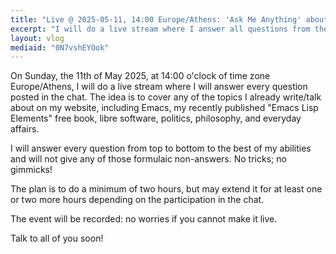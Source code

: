 ```yaml
---
title: "Live @ 2025-05-11, 14:00 Europe/Athens: 'Ask Me Anything' about Emacs, Linux, and Life in general"
excerpt: "I will do a live stream where I answer all questions from the people in the chat. The event will be recorded."
layout: vlog
mediaid: "0N7vshEYOok"
---
```


On Sunday, the 11th of May 2025, at 14:00 o'clock of time zone
Europe/Athens, I will do a live stream where I will answer every
question posted in the chat. The idea is to cover any of the topics I
already write/talk about on my website, including Emacs, my recently
published "Emacs Lisp Elements" free book, libre software, politics,
philosophy, and everyday affairs.

I will answer every question from top to bottom to the best of my
abilities and will not give any of those formulaic non-answers. No
tricks; no gimmicks!

The plan is to do a minimum of two hours, but may extend it for at
least one or two more hours depending on the participation in the
chat.

The event will be recorded: no worries if you cannot make it live.

Talk to all of you soon!
